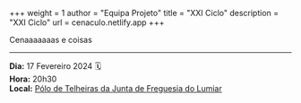 +++
weight = 1
author = "Equipa Projeto"
title = "XXI Ciclo"
description = "XXI Ciclo"
url = cenaculo.netlify.app
+++

Cenaaaaaaas e coisas

--- 

**Dia:** 17 Fevereiro 2024 🗓️ \
**Hora:** 20h30 \
**Local:** [Pólo de Telheiras da Junta de Freguesia do Lumiar](https://maps.app.goo.gl/H1NnpxS8RSs2maXZ9)